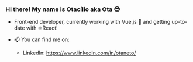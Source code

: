 ### Hi there! My name is Otacílio aka Ota 😎

- Front-end developer, currently working with Vue.js 💚 and getting up-to-date with ⚛React!

- 📫 You can find me on:
  - LinkedIn: https://www.linkedin.com/in/otaneto/

